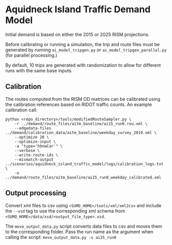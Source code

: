 # Aquidneck Island Traffic Demand Model

Initial demand is based on either the 2015 or 2025 RISM projections.

Before calibrating or running a simulation, the trip and route files must be generated by running `ai_model_tripgen.py` or `ai_model_tripgen_parallel.py` (for parallel processing.)

By default, 10 trips are generated with randomization to allow for different runs with the same base inputs.

## Calibration
The routes computed from the RISM OD matrices can be calibrated using the calibration references based on RIDOT traffic counts.  An example calibration call:

```
python <repo_directory>/tools/modifiedRouteSampler.py \
    -r ../demand/route_files/aitm_baseline/ai15_run0.rou.xml \
    --edgedata-files ../demand/calibration_data/aitm_baseline/weekday_survey_2019.xml \
    --optimize 20 \
    --optimize-input \
    -a "type='hbnwCar'" \
    --verbose \
    --write-route-ids \
    --mismatch-output ../scenarios/aquidneck_island_traffic_model/logs/calibration_logs.txt \
    -o ../demand/route_files/aitm_baseline/ai15_run0_weekday_calibrated.xml
```

## Output processing

Convert xml files to csv using `<SUMO_HOME>/tools/xml/xml2csv` and include the `--xsd` tag to use the corresponding xml schema from `<SUMO_HOME>/data/xsd/<output_file_type>.xsd`.  

The `move_output_data.py` script converts data files to csv and moves them to the corresponding folder.  Pass the run name as the argument when calling the script: `move_output_data.py -s ai25_run0`
